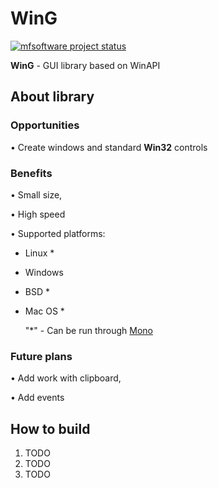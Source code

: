 # WinG
[![mfsoftware project status](https://img.shields.io/badge/MFSoftware-official-lightgrey.svg)](https://vk.com/mfsoftware)

**WinG** - GUI library based on WinAPI

## **About library**

### **Opportunities**
• Create windows and standard **Win32** controls 

### **Benefits**
• Small size,

• High speed

• Supported platforms:
- Linux *
- Windows
- BSD *
- Mac OS *
 
  "*" - Can be run through [Mono](https://www.mono-project.com/download/stable/ "You can download it under your platform here.")

### **Future plans**
• Add work with clipboard,

• Add events

## **How to build**
1. TODO
2. TODO
3. TODO